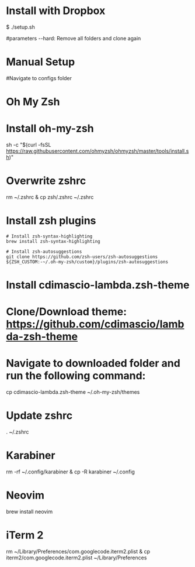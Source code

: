 # Install with Dropbox
$ ./setup.sh 

#parameters
--hard: Remove all folders and clone again

# Manual Setup

#Navigate to configs folder

# Oh My Zsh

# Install oh-my-zsh
sh -c "$(curl -fsSL https://raw.githubusercontent.com/ohmyzsh/ohmyzsh/master/tools/install.sh)"

# Overwrite zshrc
rm ~/.zshrc & cp zsh/.zshrc ~/.zshrc

# Install zsh plugins

	# Install zsh-syntax-highlighting
	brew install zsh-syntax-highlighting

	# Install zsh-autosuggestions
	git clone https://github.com/zsh-users/zsh-autosuggestions ${ZSH_CUSTOM:-~/.oh-my-zsh/custom}/plugins/zsh-autosuggestions

# Install cdimascio-lambda.zsh-theme
# Clone/Download theme: https://github.com/cdimascio/lambda-zsh-theme
# Navigate to downloaded folder and run the following command: 

cp cdimascio-lambda.zsh-theme ~/.oh-my-zsh/themes

# Update zshrc
. ~/.zshrc

# Karabiner
rm -rf ~/.config/karabiner & cp -R karabiner ~/.config

# Neovim
brew install neovim

# iTerm 2
rm ~/Library/Preferences/com.googlecode.iterm2.plist & cp iterm2/com.googlecode.iterm2.plist ~/Library/Preferences

